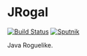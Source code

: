 # JRogal
[![Build Status](https://travis-ci.org/tomaszbawor/jrogal.svg?branch=master)](https://travis-ci.org/tomaszbawor/jrogal)
[![Sputnik](https://sputnik.ci/conf/badge)](https://sputnik.ci/app#/builds/tomaszbawor/jrogal)

Java Roguelike.
